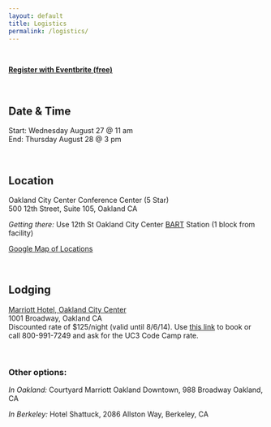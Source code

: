 ```yaml
---
layout: default
title: Logistics
permalink: /logistics/
---
```

<br>

**[Register with Eventbrite (free)](http://www.eventbrite.ie/e/uc-code-camp-tickets-10896787585)**

<br>

## Date & Time

Start: Wednesday August 27 @ 11 am  
End: Thursday August 28 @ 3 pm

<br>

## Location

Oakland City Center Conference Center (5 Star)  
500 12th Street, Suite 105, Oakland CA

_Getting there:_ Use 12th St Oakland City Center [BART](http://bart.gov) Station (1 block from facility)

[Google Map of Locations](https://mapsengine.google.com/map/edit?mid=zx9fdEMH_t_c.kdlQR-ah7Y3Q)


<br>

## Lodging

[Marriott Hotel, Oakland City Center](http://www.marriott.com/hotels/travel/oakdt-oakland-marriott-city-center/)  
1001 Broadway, Oakland CA  
Discounted rate of $125/night (valid until 8/6/14). Use [this link](http://www.marriott.com/meeting-event-hotels/group-corporate-travel/groupCorp.mi?resLinkData=UC3%20Code%20Camp%5Eoakdt%60ucoucoa%60125.00%60USD%60false%608/27/14%608/28/14%608/6/14&app=resvlink&stop_mobi=yes) to book or call 800-991-7249 and ask for the UC3 Code Camp rate.

<br>

### Other options:

  _In Oakland:_ Courtyard Marriott Oakland Downtown, 988 Broadway Oakland, CA

  _In Berkeley:_ Hotel Shattuck, 2086 Allston Way, Berkeley, CA  
